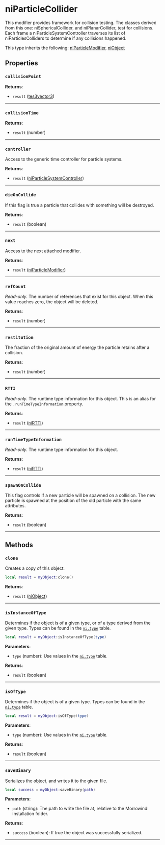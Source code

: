 <!---
	This file is autogenerated. Do not edit this file manually. Your changes will be ignored.
	More information: https://github.com/MWSE/MWSE/tree/master/docs
-->

# niParticleCollider

This modifier provides framework for collision testing. The classes derived from this one: niSphericalCollider, and niPlanarCollider, test for collisions. Each frame a niParticleSystemController traverses its list of niParticlesColliders to determine if any collisions happened.

This type inherits the following: [niParticleModifier](../../types/niParticleModifier), [niObject](../../types/niObject)
## Properties

### `collisionPoint`



**Returns**:

* `result` ([tes3vector3](../../types/tes3vector3))

***

### `collisionTime`



**Returns**:

* `result` (number)

***

### `controller`

Access to the generic time controller for particle systems.

**Returns**:

* `result` ([niParticleSystemController](../../types/niParticleSystemController))

***

### `dieOnCollide`

If this flag is true a particle that collides with something will be destroyed.

**Returns**:

* `result` (boolean)

***

### `next`

Access to the next attached modifier.

**Returns**:

* `result` ([niParticleModifier](../../types/niParticleModifier))

***

### `refCount`

*Read-only*. The number of references that exist for this object. When this value reaches zero, the object will be deleted.

**Returns**:

* `result` (number)

***

### `restitution`

The fraction of the original amount of energy the particle retains after a collision.

**Returns**:

* `result` (number)

***

### `RTTI`

*Read-only*. The runtime type information for this object. This is an alias for the `.runTimeTypeInformation` property.

**Returns**:

* `result` ([niRTTI](../../types/niRTTI))

***

### `runTimeTypeInformation`

*Read-only*. The runtime type information for this object.

**Returns**:

* `result` ([niRTTI](../../types/niRTTI))

***

### `spawnOnCollide`

This flag controls if a new particle will be spawned on a collision. The new particle is spawned at the position of the old particle with the same attributes.

**Returns**:

* `result` (boolean)

***

## Methods

### `clone`

Creates a copy of this object.

```lua
local result = myObject:clone()
```

**Returns**:

* `result` ([niObject](../../types/niObject))

***

### `isInstanceOfType`

Determines if the object is of a given type, or of a type derived from the given type. Types can be found in the [`ni.type`](https://mwse.github.io/MWSE/references/ni/types/) table.

```lua
local result = myObject:isInstanceOfType(type)
```

**Parameters**:

* `type` (number): Use values in the [`ni.type`](https://mwse.github.io/MWSE/references/ni/types/) table.

**Returns**:

* `result` (boolean)

***

### `isOfType`

Determines if the object is of a given type. Types can be found in the [`ni.type`](https://mwse.github.io/MWSE/references/ni/types/) table.

```lua
local result = myObject:isOfType(type)
```

**Parameters**:

* `type` (number): Use values in the [`ni.type`](https://mwse.github.io/MWSE/references/ni/types/) table.

**Returns**:

* `result` (boolean)

***

### `saveBinary`

Serializes the object, and writes it to the given file.

```lua
local success = myObject:saveBinary(path)
```

**Parameters**:

* `path` (string): The path to write the file at, relative to the Morrowind installation folder.

**Returns**:

* `success` (boolean): If true the object was successfully serialized.

***

